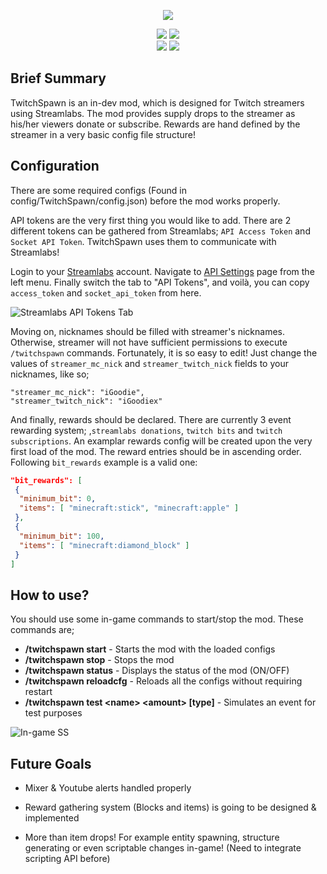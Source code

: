 <p align="center"><img src="https://cdn.discordapp.com/attachments/460909423045509140/460909450354622476/logo.png"></p>

<!-- Badges -->
<p align="center">
  <a href="https://www.twitch.tv/"><img src="https://img.shields.io/badge/api-twitch-b19dd8.svg"></a>
  <a href="https://streamlabs.com"><img src="https://img.shields.io/badge/api-streamlabs-32c3a2.svg"></a>
  <br/>
  <a href="https://minecraft.curseforge.com/projects/twitchspawn"><img src="http://cf.way2muchnoise.eu/full_273382_downloads.svg"></a>
  <a href="https://minecraft.curseforge.com/projects/twitchspawn"><img src="http://cf.way2muchnoise.eu/versions/273382.svg"></a>
</p>



## Brief Summary

TwitchSpawn is an in-dev mod, which is designed for Twitch streamers using Streamlabs. 
The mod provides supply drops to the streamer as his/her viewers donate or subscribe. 
Rewards are hand defined by the streamer in a very basic config file structure!

## Configuration

There are some required configs (Found in config/TwitchSpawn/config.json) before the mod works properly.

API tokens are the very first thing you would like to add. 
There are 2 different tokens can be gathered from Streamlabs; `API Access Token` and `Socket API Token`. TwitchSpawn uses them to communicate with Streamlabs!

Login to your [Streamlabs](https://streamlabs.com/) account.
Navigate to [API Settings](https://streamlabs.com/dashboard#/apisettings) page from the left menu.
Finally switch the tab to "API Tokens", and voilà, you can copy `access_token` and `socket_api_token` from here.

![Streamlabs API Tokens Tab](https://cdn.discordapp.com/attachments/460909423045509140/506632938067197953/help1.png)

Moving on, nicknames should be filled with streamer's nicknames. Otherwise, streamer will not have sufficient permissions to execute `/twitchspawn` commands.
Fortunately, it is so easy to edit! Just change the values of `streamer_mc_nick` and `streamer_twitch_nick` fields to your nicknames, like so;
```
"streamer_mc_nick": "iGoodie",
"streamer_twitch_nick": "iGoodiex"
```

And finally, rewards should be declared. There are currently 3 event rewarding system; ,`streamlabs donations`, `twitch bits` and `twitch subscriptions`.
An examplar rewards config will be created upon the very first load of the mod. The reward entries should be in ascending order.
Following `bit_rewards` example is a valid one:
```json
"bit_rewards": [
 {
  "minimum_bit": 0,
  "items": [ "minecraft:stick", "minecraft:apple" ]
 },
 {
  "minimum_bit": 100,
  "items": [ "minecraft:diamond_block" ]
 }
]
```

## How to use?

You should use some in-game commands to start/stop the mod. These commands are;

*   **/twitchspawn start** - Starts the mod with the loaded configs
*   **/twitchspawn stop** - Stops the mod
*   **/twitchspawn status** - Displays the status of the mod (ON/OFF)
*   **/twitchspawn reloadcfg** - Reloads all the configs without requiring restart
*   **/twitchspawn test \<name\> \<amount\> [type]** - Simulates an event for test purposes

![In-game SS](https://cdn.discordapp.com/attachments/329962349081526273/340121198027472896/unknown.png)

## Future Goals

* Mixer & Youtube alerts handled properly

* Reward gathering system (Blocks and items) is going to be designed & implemented

* More than item drops! For example entity spawning, structure generating or even scriptable changes in-game! (Need to integrate scripting API before)
